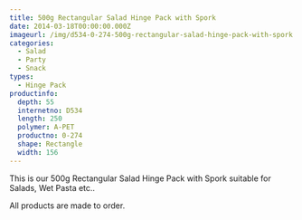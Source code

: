 ```yaml
---
title: 500g Rectangular Salad Hinge Pack with Spork
date: 2014-03-18T00:00:00.000Z
imageurl: /img/d534-0-274-500g-rectangular-salad-hinge-pack-with-spork.png
categories:
  - Salad
  - Party
  - Snack
types:
  - Hinge Pack
productinfo:
  depth: 55
  internetno: D534
  length: 250
  polymer: A-PET
  productno: 0-274
  shape: Rectangle
  width: 156
---
```

This is our 500g Rectangular Salad Hinge Pack with Spork suitable for Salads, Wet Pasta etc..

All products are made to order.

 
